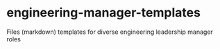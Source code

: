 # engineering-manager-templates
Files (markdown) templates for diverse engineering leadership manager roles
